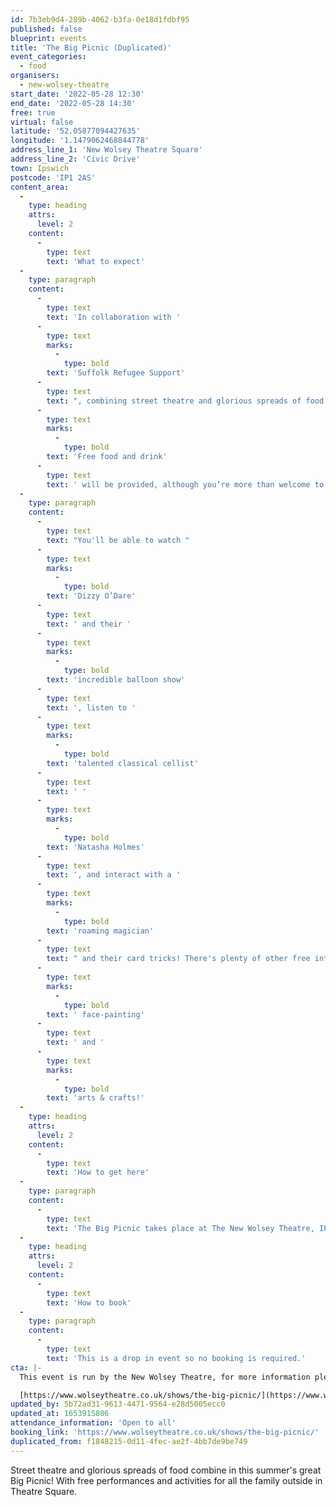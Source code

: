 ```yaml
---
id: 7b3eb9d4-289b-4062-b3fa-0e18d1fdbf95
published: false
blueprint: events
title: 'The Big Picnic (Duplicated)'
event_categories:
  - food
organisers:
  - new-wolsey-theatre
start_date: '2022-05-28 12:30'
end_date: '2022-05-28 14:30'
free: true
virtual: false
latitude: '52.05877094427635'
longitude: '1.1479062468844778'
address_line_1: 'New Wolsey Theatre Square'
address_line_2: 'Civic Drive'
town: Ipswich
postcode: 'IP1 2AS'
content_area:
  -
    type: heading
    attrs:
      level: 2
    content:
      -
        type: text
        text: 'What to expect'
  -
    type: paragraph
    content:
      -
        type: text
        text: 'In collaboration with '
      -
        type: text
        marks:
          -
            type: bold
        text: 'Suffolk Refugee Support'
      -
        type: text
        text: ", combining street theatre and glorious spreads of food to create a glorious afternoon in the sun,\_celebrating the communities of Ipswich and tipping our hats to the Platinum Jubilee! "
      -
        type: text
        marks:
          -
            type: bold
        text: 'Free food and drink'
      -
        type: text
        text: ' will be provided, although you’re more than welcome to bring your own!'
  -
    type: paragraph
    content:
      -
        type: text
        text: "You'll be able to watch "
      -
        type: text
        marks:
          -
            type: bold
        text: 'Dizzy O’Dare'
      -
        type: text
        text: ' and their '
      -
        type: text
        marks:
          -
            type: bold
        text: 'incredible balloon show'
      -
        type: text
        text: ', listen to '
      -
        type: text
        marks:
          -
            type: bold
        text: 'talented classical cellist'
      -
        type: text
        text: ' '
      -
        type: text
        marks:
          -
            type: bold
        text: 'Natasha Holmes'
      -
        type: text
        text: ', and interact with a '
      -
        type: text
        marks:
          -
            type: bold
        text: 'roaming magician'
      -
        type: text
        text: " and their card tricks! There's plenty of other free interactive activities for families to get involved with too, such as"
      -
        type: text
        marks:
          -
            type: bold
        text: ' face-painting'
      -
        type: text
        text: ' and '
      -
        type: text
        marks:
          -
            type: bold
        text: 'arts & crafts!'
  -
    type: heading
    attrs:
      level: 2
    content:
      -
        type: text
        text: 'How to get here'
  -
    type: paragraph
    content:
      -
        type: text
        text: 'The Big Picnic takes place at The New Wolsey Theatre, IP1 2AS.'
  -
    type: heading
    attrs:
      level: 2
    content:
      -
        type: text
        text: 'How to book'
  -
    type: paragraph
    content:
      -
        type: text
        text: 'This is a drop in event so no booking is required.'
cta: |-
  This event is run by the New Wolsey Theatre, for more information please get in touch via:

  [https://www.wolseytheatre.co.uk/shows/the-big-picnic/](https://www.wolseytheatre.co.uk/shows/the-big-picnic/)
updated_by: 5b72ad31-9613-4471-9564-e28d5005ecc0
updated_at: 1653915806
attendance_information: 'Open to all'
booking_link: 'https://www.wolseytheatre.co.uk/shows/the-big-picnic/'
duplicated_from: f1848215-0d11-4fec-ae2f-4bb7de9be749
---
```

Street theatre and glorious spreads of food combine in this summer's great Big Picnic! With free performances and activities for all the family outside in Theatre Square.